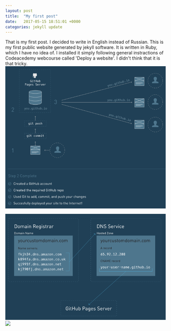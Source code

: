 ```yaml
---
layout: post
title:  "My first post"
date:   2017-05-15 18:51:01 +0000
categories: jekyll update
---
```

That is my first post. I decided to write in English instead of Russian. This is my first public website generated by jekyll software. It is written in Ruby, which I have no idea of. I installed it simply following general instractions of Codeacedemy webcourse called 'Deploy a website'. I didn't think that it is that tricky.
<img src="https://github.com/Valentinator/valentinator.github.io/blob/master/downloads/Gihub_website.PNG">

<img src="https://github.com/Valentinator/valentinator.github.io/blob/master/downloads/registrar.PNG">
<img src="{{ site.baseurl }}/downloads/Gihub_website.PNG">


